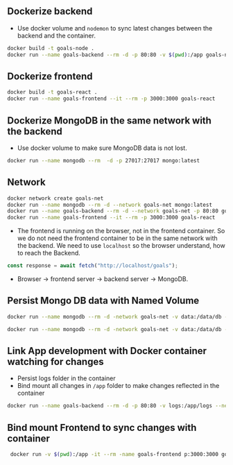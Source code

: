 ## Dockerize backend

- Use docker volume and `nodemon` to sync latest changes between the backend and the container.

```bash
docker build -t goals-node .
docker run --name goals-backend --rm -d -p 80:80 -v $(pwd):/app goals-node
```

## Dockerize frontend

```bash
docker build -t goals-react .
docker run --name goals-frontend --it --rm -p 3000:3000 goals-react
```

## Dockerize MongoDB in the same network with the backend

- Use docker volume to make sure MongoDB data is not lost.

```bash
docker run --name mongodb --rm  -d -p 27017:27017 mongo:latest
```

## Network

```bash
docker network create goals-net
docker run --name mongodb --rm -d --network goals-net mongo:latest
docker run --name goals-backend --rm -d --network goals-net -p 80:80 goals-node
docker run --name goals-frontend --it --rm -p 3000:3000 goals-react
```

- The frontend is running on the browser, not in the frontend container. So we do not need the frontend container to be in the same network with the backend. We need to use `localhost` so the browser understand, how to reach the Backend.

```ts
const response = await fetch("http://localhost/goals");
```

- Browser -> frontend server -> backend server -> MongoDB.

## Persist Mongo DB data with Named Volume

```bash
docker run --name mongodb --rm -d -network goals-net -v data:/data/db -e MONGO_INITDB_ROOT_USERNAME=test -e MONGO_INITDB_ROOT_PASSWORD=secret mongo:latest

docker run --name mongodb --rm -d -network goals-net -v data:/data/db -e MONGO_USERNAME=test -e MONGO_PASSWORD=secret mongo:latest
```

## Link App development with Docker container watching for changes

- Persist logs folder in the container
- Bind mount all changes in `/app` folder to make changes reflected in the container

```bash
docker run --name goals-backend --rm -d -p 80:80 -v logs:/app/logs --network goals-net -v $(pwd):/app  -v /app/node_modules goals-node
```

## Bind mount Frontend to sync changes with container

```bash
 docker run -v $(pwd):/app -it --rm -name goals-frontend p:3000:3000 goals-react
```
